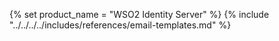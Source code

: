 {% set product_name = "WSO2 Identity Server" %}
{% include "../../../../includes/references/email-templates.md" %}